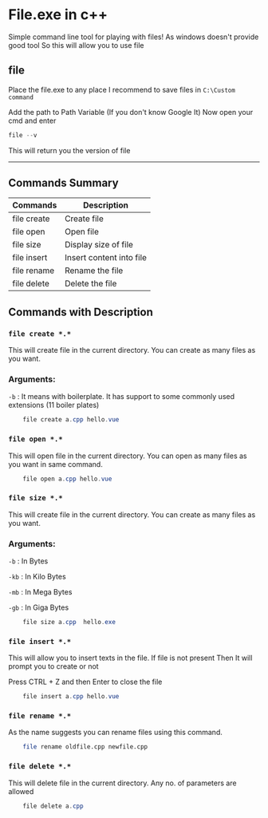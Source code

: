 # File.exe  in c++

Simple command line tool for playing with files!
As windows doesn't provide good tool So this will allow you to use file 

## file
  Place the file.exe to any place 
  I recommend to save files in `C:\Custom command`
  
  Add the path  to Path Variable (If you don't know Google It)
  Now open your cmd and enter

  ```powershell
  file --v
  ```
  This will return you the version of file

  ---

## Commands Summary

Commands | Description
---      | --- |
file create | Create file |
file open | Open file |
file size | Display size of file |
file insert | Insert content into file |
file rename | Rename the file |
file delete | Delete the file |

## Commands with Description

### `file create *.*`

This will create file in the current directory.  You can create as many files as you want.


### Arguments:

 `-b` : It means with boilerplate. It has support to some commonly used extensions (11 boiler plates)

```powershell
    file create a.cpp hello.vue
```
 

 
### `file open *.*`

This will open file in the current directory.  You can open as many files as you want in same command.

```powershell
    file open a.cpp hello.vue
```

### `file size *.*`

This will create file in the current directory.  You can create as many files as you want.


### Arguments:

 `-b` : In Bytes

 `-kb` : In Kilo Bytes

 `-mb` : In Mega Bytes

 `-gb` : In Giga Bytes


```powershell
    file size a.cpp  hello.exe
```

 ### `file insert *.*`

This will allow you to insert texts in the file. 
If file is not present Then It will prompt you to create or not

Press CTRL + Z and then Enter to close the file

```powershell
    file insert a.cpp hello.vue
```

 ### `file rename *.*`

As the name suggests you can rename files using this command.



```bash
    file rename oldfile.cpp newfile.cpp
```


### `file delete *.*`

This will delete file in the current directory. 
Any no. of parameters are allowed

```powershell
    file delete a.cpp 
```
 
 

